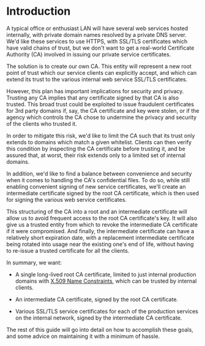 # Introduction
A typical office or enthusiast LAN will have several web services hosted internally, with private domain names resolved by a private DNS server.  We'd like these services to use HTTPS, with SSL/TLS certificates which have valid chains of trust, but we don't want to get a real-world Certificate Authority (CA) involved in issuing our private service certificates.

The solution is to create our own CA.  This entity will represent a new root point of trust which our service clients can explicitly accept, and which can extend its trust to the various internal web service SSL/TLS certificates.

However, this plan has important implications for security and privacy.  Trusting any CA implies that any certificate signed by that CA is also trusted.  This broad trust could be exploited to issue fraudulent certificates for 3rd party domains if, say, the CA certificate and key were stolen, or if the agency which controls the CA chose to undermine the privacy and security of the clients who trusted it.

In order to mitigate this risk, we'd like to limit the CA such that its trust only extends to domains which match a given whitelist.  Clients can then verify this condition by inspecting the CA certificate before trusting it, and be assured that, at worst, their risk extends only to a limited set of internal domains.

In addition, we'd like to find a balance between convenience and security when it comes to handling the CA's confidential files.  To do so, while still enabling convenient signing of new service certificates, we'll create an intermediate certificate signed by the root CA certificate, which is then used for signing the various web service certificates.

This structuring of the CA into a root and an intermediate certificate will allow us to avoid frequent access to the root CA certificate's key.  It will also give us a trusted entity from which to revoke the intermediate CA certificate if it were compromised.  And finally, the intermediate certificate can have a relatively short expiration date, with a replacement intermediate certificate being rotated into usage near the existing one's end of life, without having to re-issue a trusted certificate for all the clients.

In summary, we want:

- A single long-lived root CA certificate, limited to just internal production domains with [X.509 Name Constraints](https://tools.ietf.org/html/rfc5280#section-4.2.1.10), which can be trusted by internal clients.

- An intermediate CA certificate, signed by the root CA certificate.

- Various SSL/TLS service certificates for each of the production services on the internal network, signed by the intermediate CA certificate.

The rest of this guide will go into detail on how to accomplish these goals, and some advice on maintaining it with a minimum of hassle.

